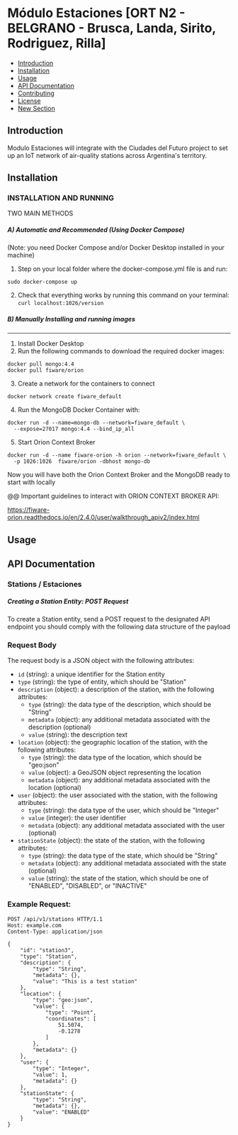 

# Módulo Estaciones \[ORT N2 - BELGRANO - Brusca, Landa, Sirito, Rodriguez, Rilla]

- [Introduction](#introduction)
- [Installation](#installation)
- [Usage](#usage)
- [API Documentation](#api-documentation)
- [Contributing](#contributing)
- [License](#license)
- [New Section](#new-section)

## Introduction

Modulo Estaciones will integrate with the Ciudades del Futuro project to set up an IoT network of air-quality stations across Argentina's territory.

## Installation

### INSTALLATION AND RUNNING
 TWO MAIN METHODS



##### A) Automatic and Recommended (Using Docker Compose)

(Note: you need Docker Compose and/or Docker Desktop installed in your machine)

1) Step on your local folder where the docker-compose.yml file is and run:

```sudo docker-compose up```

2) Check that everything works by running this command on your terminal:
   ```curl localhost:1026/version```


##### B) Manually Installing and running images
***
1) Install Docker Desktop
2) Run the following commands to download the required docker images:
```
docker pull mongo:4.4
docker pull fiware/orion
```
3) Create a network for the containers to connect
```
docker network create fiware_default
```
4) Run the MongoDB Docker Container with:
```
docker run -d --name=mongo-db --network=fiware_default \
  --expose=27017 mongo:4.4 --bind_ip_all
```
5) Start Orion Context Broker
```
docker run -d --name fiware-orion -h orion --network=fiware_default \
  -p 1026:1026  fiware/orion -dbhost mongo-db
```

Now you will have both the Orion Context Broker and the MongoDB ready to start with locally



@@ Important guidelines to interact with ORION CONTEXT BROKER API:

https://fiware-orion.readthedocs.io/en/2.4.0/user/walkthrough_apiv2/index.html


## Usage


## API Documentation


### Stations / Estaciones

##### Creating a Station Entity: POST Request
To create a Station entity, send a POST request to the designated API endpoint you should comply with the following data structure of the payload


### Request Body

The request body is a JSON object with the following attributes:

- `id` (string): a unique identifier for the Station entity
- `type` (string): the type of entity, which should be "Station"
- `description` (object): a description of the station, with the following attributes:
    - `type` (string): the data type of the description, which should be "String"
    - `metadata` (object): any additional metadata associated with the description (optional)
    - `value` (string): the description text
- `location` (object): the geographic location of the station, with the following attributes:
    - `type` (string): the data type of the location, which should be "geo:json"
    - `value` (object): a GeoJSON object representing the location
    - `metadata` (object): any additional metadata associated with the location (optional)
- `user` (object): the user associated with the station, with the following attributes:
    - `type` (string): the data type of the user, which should be "Integer"
    - `value` (integer): the user identifier
    - `metadata` (object): any additional metadata associated with the user (optional)
- `stationState` (object): the state of the station, with the following attributes:
    - `type` (string): the data type of the state, which should be "String"
    - `metadata` (object): any additional metadata associated with the state (optional)
    - `value` (string): the state of the station, which should be one of "ENABLED", "DISABLED", or "INACTIVE"

### Example Request:

```
POST /api/v1/stations HTTP/1.1
Host: example.com
Content-Type: application/json

{
    "id": "station3",
    "type": "Station",
    "description": {
        "type": "String",
        "metadata": {},
        "value": "This is a test station"
    },
    "location": {
        "type": "geo:json",
        "value": {
            "type": "Point",
            "coordinates": [
                51.5074,
                -0.1278
            ]
        },
        "metadata": {}
    },
    "user": {
        "type": "Integer",
        "value": 1,
        "metadata": {}
    },
    "stationState": {
        "type": "String",
        "metadata": {},
        "value": "ENABLED"
    }
}
```

<!-- ## Contributing -->


<!-- ## License -->


<!-- ## New Section -->



